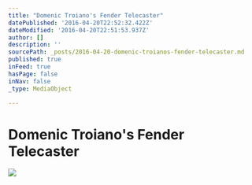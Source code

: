 ```yaml
---
title: "Domenic Troiano's Fender Telecaster"
datePublished: '2016-04-20T22:52:32.422Z'
dateModified: '2016-04-20T22:51:53.937Z'
author: []
description: ''
sourcePath: _posts/2016-04-20-domenic-troianos-fender-telecaster.md
published: true
inFeed: true
hasPage: false
inNav: false
_type: MediaObject

---
```

# Domenic Troiano's Fender Telecaster
![](https://the-grid-user-content.s3-us-west-2.amazonaws.com/b92d1046-d31f-492f-a702-58edc6f60ac0.jpg)